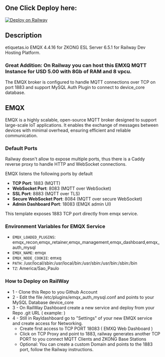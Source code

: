 ## One Click Deploy here:
[![Deploy on Railway](https://railway.com/button.svg)](https://railway.com/template/bH12Xo?referralCode=QfkFc_)

## Description

etiquetas.io EMQX 4.4.16 for ZKONG ESL Server 6.5.1 for Railway Dev Hosting Platform. 

### Great Addition: On Railway you can host this EMXQ MQTT Instance for USD 5.00 with 8Gb of RAM and 8 vpcu.

The EMQX broker is configured to handle MQTT connections over TCP on port 1883 and support MySQL Auth Plugin to connect to device_core database.

## EMQX

EMQX is a highly scalable, open-source MQTT broker designed to support large-scale IoT applications. It enables the exchange of messages between devices with minimal overhead, ensuring efficient and reliable communication.

### Default Ports

Railway doesn't allow to expose multiple ports, thus there is a Caddy reverse proxy to handle HTTP and WebSocket connections.

EMQX listens the following ports by default

- **TCP Port**: 1883 (MQTT)
- **WebSocket Port**: 8083 (MQTT over WebSocket)
- **SSL Port**: 8883 (MQTT over TLS)
- **Secure WebSocket Port**: 8084 (MQTT over secure WebSocket)
- **Admin Dashboard Port**: 18083 (EMQX admin UI)

This template exposes 1883 TCP port directly from emqx service.

### Environment Variables for EMQX Service

- `EMQX_LOADED_PLUGINS`: emqx_recon,emqx_retainer,emqx_management,emqx_dashboard,emqx_auth_mysql
- `EMQX_NAME`: emqx
- `EMQX_NODE_COOKIE`: emxq
- `PATH`: /usr/local/sbin:/usr/local/bin:/usr/sbin:/usr/bin:/sbin:/bin
- `TZ`: America/Sao_Paulo

### How to Deploy on RailWay

- 1 - Clone this Repo to you Github Account
- 2 - Edit the file /etc/plugins/emqx_auth_mysql.conf and points to your MySQL Database device_core
- 3 - On RailWay Dashboard create a new service and deploy from your Repo .git URL ( example: )
- 4 - Still in Rayldashboard go to "Settings" of your new EMQX service and create access for Networking.
   - Create first access to TCP PORT 18083 ( EMXQ Web Dashboard )
   - Click on TCP Proxy and point to 1883, railway generates another TCP PORT to you connect MQTT Clients and ZKONG Base Stations
   - Optional: You can create a custom Domain and points to the 1883 port, follow the Railway instructions.
    
